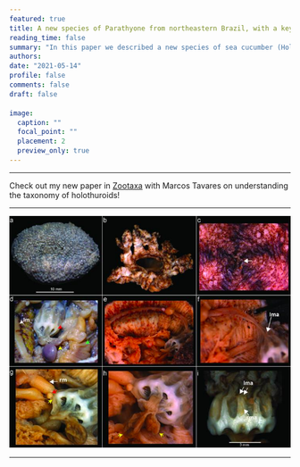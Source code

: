 ```yaml
---
featured: true
title: A new species of Parathyone from northeastern Brazil, with a key to species
reading_time: false
summary: "In this paper we described a new species of sea cucumber (Holothuroidea: Dendrochirotida: Cucumariidae) from Brazilian waters"
authors:
date: "2021-05-14"
profile: false
comments: false
draft: false

image:
  caption: ""
  focal_point: ""
  placement: 2
  preview_only: true
---
```


---

Check out my new paper in [Zootaxa](https://mapress.com/zt/article/view/zootaxa.4985.2.7) with Marcos Tavares on understanding the taxonomy of holothuroids!

---

![paper_parathyone](https://raw.githubusercontent.com/lrmartins/lrmartins/master/content/post/Parathyone/featured.jpg "paper_parathyone")

---
